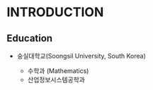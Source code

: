 # INTRODUCTION

## Education

- 숭실대학교(Soongsil University, South Korea)

    - 수학과 (Mathematics)
    - 산업정보시스템공학과